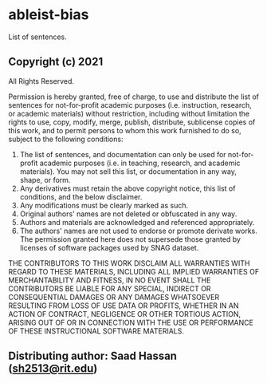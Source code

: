 # ableist-bias
List of sentences.


## Copyright (c) 2021 
All Rights Reserved.

Permission is hereby granted, free of charge, to use and distribute the 
list of sentences for not-for-profit academic purposes (i.e. instruction, research, or academic materials)
without restriction, including without limitation the rights to 
use, copy, modify, merge, publish, distribute, sublicense copies of this 
work, and to permit persons to whom this work furnished to do so, subject to 
the following conditions: 
1. The list of sentences, and documentation can only be used for 
not-for-profit academic purposes (i.e. in teaching, research, and 
academic materials). You may not sell this list, or 
documentation in any way, shape, or form. 
2. Any derivatives must retain the above copyright notice, this list of 
conditions, and the below disclaimer. 
3. Any modifications must be clearly marked as such. 
4. Original authors' names are not deleted or obfuscated in any way. 
5. Authors and materials are acknowledged and referenced appropriately. 
6. The authors' names are not used to endorse or promote derivate works. 
The permission granted here does not supersede those granted by licenses 
of software packages used by SNAG dataset. 

THE CONTRIBUTORS TO THIS WORK DISCLAIM ALL WARRANTIES WITH REGARD TO THESE 
MATERIALS, INCLUDING ALL IMPLIED WARRANTIES OF MERCHANTABILITY AND FITNESS, 
IN NO EVENT SHALL THE CONTRIBUTORS BE LIABLE FOR ANY SPECIAL, INDIRECT OR 
CONSEQUENTIAL DAMAGES OR ANY DAMAGES WHATSOEVER RESULTING FROM LOSS OF
USE DATA OR PROFITS, WHETHER IN AN ACTION OF CONTRACT, NEGLIGENCE OR OTHER TORTIOUS ACTION, ARISING OUT OF OR IN CONNECTION WITH THE USE OR PERFORMANCE OF THESE INSTRUCTIONAL SOFTWARE MATERIALS. 

## Distributing author: Saad Hassan (sh2513@rit.edu) 
